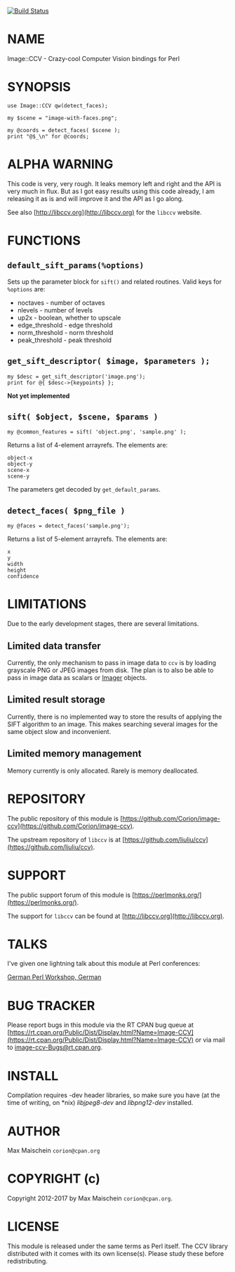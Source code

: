 
[![Build Status](https://travis-ci.org/Corion/image-ccv.svg?branch=master)](https://github.com/Corion/image-ccv)

# NAME

Image::CCV - Crazy-cool Computer Vision bindings for Perl

# SYNOPSIS

    use Image::CCV qw(detect_faces);

    my $scene = "image-with-faces.png";

    my @coords = detect_faces( $scene );
    print "@$_\n" for @coords;

# ALPHA WARNING

This code is very, very rough. It leaks memory left and right
and the API is very much in flux. But as I got easy results using
this code already, I am releasing it as is and will improve it and
the API as I go along.

See also [http://libccv.org](http://libccv.org) for the `libccv` website.

# FUNCTIONS

## `default_sift_params(%options)`

Sets up the parameter block for `sift()` and related routines. Valid
keys for `%options` are:

- noctaves - number of octaves
- nlevels - number of levels
- up2x - boolean, whether to upscale
- edge\_threshold - edge threshold
- norm\_threshold - norm threshold
- peak\_threshold - peak threshold

## `get_sift_descriptor( $image, $parameters );`

    my $desc = get_sift_descriptor('image.png');
    print for @{ $desc->{keypoints} };

**Not yet implemented**

## `sift( $object, $scene, $params )`

    my @common_features = sift( 'object.png', 'sample.png' );

Returns a list of 4-element arrayrefs. The elements are:

    object-x
    object-y
    scene-x
    scene-y

The parameters get decoded by `get_default_params`.

## `detect_faces( $png_file )`

    my @faces = detect_faces('sample.png');

Returns a list of 5-element arrayrefs. The elements are:

    x
    y
    width
    height
    confidence

# LIMITATIONS

Due to the early development stages, there are several limitations.

## Limited data transfer

Currently, the only mechanism to pass in image data to `ccv` is by loading
grayscale PNG or JPEG images from disk. The plan is to also be able to pass
in image data as scalars or [Imager](https://metacpan.org/pod/Imager) objects.

## Limited result storage

Currently, there is no implemented way to store the results of applying
the SIFT algorithm to an image. This makes searching several images for the
same object slow and inconvenient.

## Limited memory management

Memory currently is only allocated. Rarely is memory deallocated.

# REPOSITORY

The public repository of this module is
[https://github.com/Corion/image-ccv](https://github.com/Corion/image-ccv).

The upstream repository of `libccv` is at [https://github.com/liuliu/ccv](https://github.com/liuliu/ccv).

# SUPPORT

The public support forum of this module is
[https://perlmonks.org/](https://perlmonks.org/).

The support for `libccv` can be found at [http://libccv.org](http://libccv.org).

# TALKS

I've given one lightning talk about this module at Perl conferences:

[German Perl Workshop, German](https://corion.net/talks/Image-CCV-lightning-talk/image-ccv-lightning-talk.de.html)

# BUG TRACKER

Please report bugs in this module via the RT CPAN bug queue at
[https://rt.cpan.org/Public/Dist/Display.html?Name=Image-CCV](https://rt.cpan.org/Public/Dist/Display.html?Name=Image-CCV)
or via mail to [image-ccv-Bugs@rt.cpan.org](https://metacpan.org/pod/image-ccv-Bugs@rt.cpan.org).

# INSTALL

Compilation requires -dev header libraries, so make sure you have (at the time of writing, on \*nix)
_libjpeg8-dev_ and _libpng12-dev_ installed.

# AUTHOR

Max Maischein `corion@cpan.org`

# COPYRIGHT (c)

Copyright 2012-2017 by Max Maischein `corion@cpan.org`.

# LICENSE

This module is released under the same terms as Perl itself. The CCV library
distributed with it comes with its own license(s). Please study these
before redistributing.
